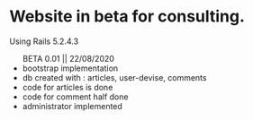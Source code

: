 <h1>Website in beta for consulting.</h1>
Using Rails 5.2.4.3

<ul>BETA 0.01 || 22/08/2020  
<li>bootstrap implementation</li>
<li>db created with : articles, user-devise, comments</li>
<li>code for articles is done</li>
<li>code for comment half done</li>
<li>administrator implemented</li>
</ul>